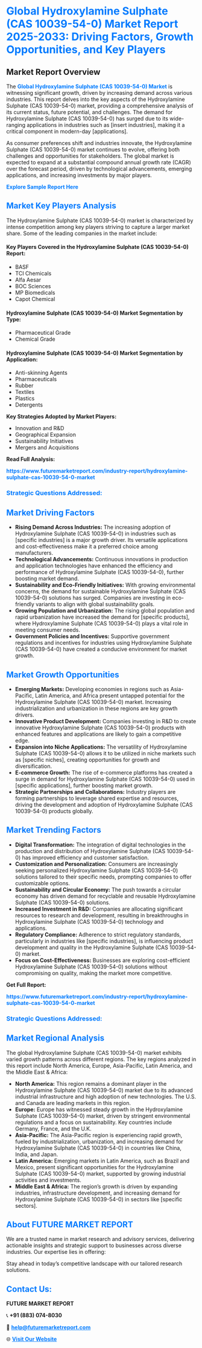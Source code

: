 <h1 style="color: #007BFF;">Global Hydroxylamine Sulphate (CAS 10039-54-0) Market Report 2025-2033: Driving Factors, Growth Opportunities, and Key Players</h1>

<section id="overview">
<h2>Market Report Overview</h2>
<p>The <a href="https://www.futuremarketreport.com/industry-report/hydroxylamine-sulphate-cas-10039-54-0-market" style="color: #007BFF; text-decoration: none;"><strong>Global Hydroxylamine Sulphate (CAS 10039-54-0) Market</strong></a> is witnessing significant growth, driven by increasing demand across various industries. This report delves into the key aspects of the Hydroxylamine Sulphate (CAS 10039-54-0) market, providing a comprehensive analysis of its current status, future potential, and challenges. The demand for Hydroxylamine Sulphate (CAS 10039-54-0) has surged due to its wide-ranging applications in industries such as [insert industries], making it a critical component in modern-day [applications].</p>
<p>As consumer preferences shift and industries innovate, the Hydroxylamine Sulphate (CAS 10039-54-0) market continues to evolve, offering both challenges and opportunities for stakeholders. The global market is expected to expand at a substantial compound annual growth rate (CAGR) over the forecast period, driven by technological advancements, emerging applications, and increasing investments by major players.</p>
</section>

<section id="overview">
<p><a href="https://www.futuremarketreport.com/request-sample/reportId=59331" style="color: #007BFF; text-decoration: none;"><strong>Explore Sample Report Here</strong></a></p>
</section>

<section id="key-players">
<h2 style="color: #007BFF;">Market Key Players Analysis</h2>
<p>The Hydroxylamine Sulphate (CAS 10039-54-0) market is characterized by intense competition among key players striving to capture a larger market share. Some of the leading companies in the market include:</p>
<h4>Key Players Covered in the Hydroxylamine Sulphate (CAS 10039-54-0) Report:</h4>
<ul><li>BASF</li><li>TCI Chemicals</li><li>Alfa Aesar</li><li>BOC Sciences</li><li>MP Biomedicals</li><li>Capot Chemical</li></ul>
<h4>Hydroxylamine Sulphate (CAS 10039-54-0) Market Segmentation by Type:</h4>
<ul><li>Pharmaceutical Grade</li><li>Chemical Grade</li></ul>

<h4>Hydroxylamine Sulphate (CAS 10039-54-0) Market Segmentation by Application:</h4>
<ul><li>Anti-skinning Agents</li><li>Pharmaceuticals</li><li>Rubber</li><li>Textiles</li><li>Plastics</li><li>Detergents</li></ul>
<p><strong>Key Strategies Adopted by Market Players:</strong></p>
<ul>
<li>Innovation and R&D</li>
<li>Geographical Expansion</li>
<li>Sustainability Initiatives</li>
<li>Mergers and Acquisitions</li>
</ul>
</section>

<section>
<p><strong>Read Full Analysis: </strong></p><a href="https://www.futuremarketreport.com/industry-report/hydroxylamine-sulphate-cas-10039-54-0-market" style="color: #007BFF; text-decoration: none;"><strong>https://www.futuremarketreport.com/industry-report/hydroxylamine-sulphate-cas-10039-54-0-market</strong></a>
<h3 style="color: #007BFF;">Strategic Questions Addressed:</h3>
</section>

<section id="driving-factors">
<h2 style="color: #007BFF;">Market Driving Factors</h2>
<ul>
<li><strong>Rising Demand Across Industries:</strong> The increasing adoption of Hydroxylamine Sulphate (CAS 10039-54-0) in industries such as [specific industries] is a major growth driver. Its versatile applications and cost-effectiveness make it a preferred choice among manufacturers.</li>
<li><strong>Technological Advancements:</strong> Continuous innovations in production and application technologies have enhanced the efficiency and performance of Hydroxylamine Sulphate (CAS 10039-54-0), further boosting market demand.</li>
<li><strong>Sustainability and Eco-Friendly Initiatives:</strong> With growing environmental concerns, the demand for sustainable Hydroxylamine Sulphate (CAS 10039-54-0) solutions has surged. Companies are investing in eco-friendly variants to align with global sustainability goals.</li>
<li><strong>Growing Population and Urbanization:</strong> The rising global population and rapid urbanization have increased the demand for [specific products], where Hydroxylamine Sulphate (CAS 10039-54-0) plays a vital role in meeting consumer needs.</li>
<li><strong>Government Policies and Incentives:</strong> Supportive government regulations and incentives for industries using Hydroxylamine Sulphate (CAS 10039-54-0) have created a conducive environment for market growth.</li>
</ul>
</section>

<section id="growth-opportunities">
<h2 style="color: #007BFF;">Market Growth Opportunities</h2>
<ul>
<li><strong>Emerging Markets:</strong> Developing economies in regions such as Asia-Pacific, Latin America, and Africa present untapped potential for the Hydroxylamine Sulphate (CAS 10039-54-0) market. Increasing industrialization and urbanization in these regions are key growth drivers.</li>
<li><strong>Innovative Product Development:</strong> Companies investing in R&D to create innovative Hydroxylamine Sulphate (CAS 10039-54-0) products with enhanced features and applications are likely to gain a competitive edge.</li>
<li><strong>Expansion into Niche Applications:</strong> The versatility of Hydroxylamine Sulphate (CAS 10039-54-0) allows it to be utilized in niche markets such as [specific niches], creating opportunities for growth and diversification.</li>
<li><strong>E-commerce Growth:</strong> The rise of e-commerce platforms has created a surge in demand for Hydroxylamine Sulphate (CAS 10039-54-0) used in [specific applications], further boosting market growth.</li>
<li><strong>Strategic Partnerships and Collaborations:</strong> Industry players are forming partnerships to leverage shared expertise and resources, driving the development and adoption of Hydroxylamine Sulphate (CAS 10039-54-0) products globally.</li>
</ul>
</section>

<section id="trending-factors">
<h2 style="color: #007BFF;">Market Trending Factors</h2>
<ul>
<li><strong>Digital Transformation:</strong> The integration of digital technologies in the production and distribution of Hydroxylamine Sulphate (CAS 10039-54-0) has improved efficiency and customer satisfaction.</li>
<li><strong>Customization and Personalization:</strong> Consumers are increasingly seeking personalized Hydroxylamine Sulphate (CAS 10039-54-0) solutions tailored to their specific needs, prompting companies to offer customizable options.</li>
<li><strong>Sustainability and Circular Economy:</strong> The push towards a circular economy has driven demand for recyclable and reusable Hydroxylamine Sulphate (CAS 10039-54-0) solutions.</li>
<li><strong>Increased Investment in R&D:</strong> Companies are allocating significant resources to research and development, resulting in breakthroughs in Hydroxylamine Sulphate (CAS 10039-54-0) technology and applications.</li>
<li><strong>Regulatory Compliance:</strong> Adherence to strict regulatory standards, particularly in industries like [specific industries], is influencing product development and quality in the Hydroxylamine Sulphate (CAS 10039-54-0) market.</li>
<li><strong>Focus on Cost-Effectiveness:</strong> Businesses are exploring cost-efficient Hydroxylamine Sulphate (CAS 10039-54-0) solutions without compromising on quality, making the market more competitive.</li>
</ul>
</section>

<section>
<p><strong>Get Full Report: </strong></p><a href="https://www.futuremarketreport.com/industry-report/hydroxylamine-sulphate-cas-10039-54-0-market" style="color: #007BFF; text-decoration: none;"><strong>https://www.futuremarketreport.com/industry-report/hydroxylamine-sulphate-cas-10039-54-0-market</strong></a>
<h3 style="color: #007BFF;">Strategic Questions Addressed:</h3>
</section>


<section id="regional-analysis">
<h2 style="color: #007BFF;">Market Regional Analysis</h2>
<p>The global Hydroxylamine Sulphate (CAS 10039-54-0) market exhibits varied growth patterns across different regions. The key regions analyzed in this report include North America, Europe, Asia-Pacific, Latin America, and the Middle East & Africa:</p>
<ul>
<li><strong>North America:</strong> This region remains a dominant player in the Hydroxylamine Sulphate (CAS 10039-54-0) market due to its advanced industrial infrastructure and high adoption of new technologies. The U.S. and Canada are leading markets in this region.</li>
<li><strong>Europe:</strong> Europe has witnessed steady growth in the Hydroxylamine Sulphate (CAS 10039-54-0) market, driven by stringent environmental regulations and a focus on sustainability. Key countries include Germany, France, and the U.K.</li>
<li><strong>Asia-Pacific:</strong> The Asia-Pacific region is experiencing rapid growth, fueled by industrialization, urbanization, and increasing demand for Hydroxylamine Sulphate (CAS 10039-54-0) in countries like China, India, and Japan.</li>
<li><strong>Latin America:</strong> Emerging markets in Latin America, such as Brazil and Mexico, present significant opportunities for the Hydroxylamine Sulphate (CAS 10039-54-0) market, supported by growing industrial activities and investments.</li>
<li><strong>Middle East & Africa:</strong> The region’s growth is driven by expanding industries, infrastructure development, and increasing demand for Hydroxylamine Sulphate (CAS 10039-54-0) in sectors like [specific sectors].</li>
</ul>
</section>

<footer>
<h2 style="color: #007BFF;">About FUTURE MARKET REPORT</h2>
<p>We are a trusted name in market research and advisory services, delivering actionable insights and strategic support to businesses across diverse industries. Our expertise lies in offering:</p>

<p>Stay ahead in today’s competitive landscape with our tailored research solutions.</p>

<h2 style="color: #007BFF;">Contact Us:</h2>
<p><strong>FUTURE MARKET REPORT</strong></p>
<p>📞 <strong>+91 (883) 074-8030</strong></p>
<p>📧 <strong><a href="mailto:help@futuremarketreport.com" style="color: #007BFF;">help@futuremarketreport.com</a></strong></p>
<p>🌐 <strong><a href="https://www.futuremarketreport.com/" style="color: #007BFF;">Visit Our Website</a></strong></p>
</footer>